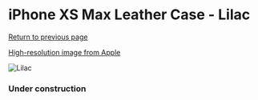 # iPhone XS Max Leather Case - Lilac

[Return to previous page](/iphone_x)

[High-resolution image from Apple](https://store.storeimages.cdn-apple.com/8756/as-images.apple.com/is/MVH02?wid=4500&hei=4500&fmt=png)

<div style="width: 384px"><img src="/everyphone/MVH02.png" alt="Lilac"></div>

### Under construction
